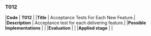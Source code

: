 ### T012

|**Code**           | **T012** |
|**Title**          | Acceptance Tests For Each New Feature.|
|**Description**    | Acceptance test for each delivering feature.|
|**Possible Implementations** | |
|**Evaluation**     | |
|**Applied stage**  | |

